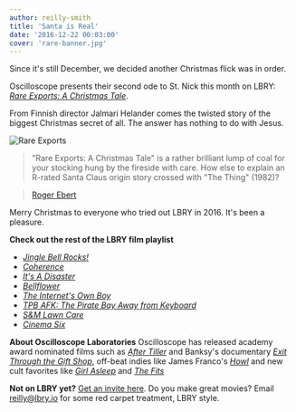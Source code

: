```yaml
---
author: reilly-smith
title: 'Santa is Real'
date: '2016-12-22 00:03:00'
cover: 'rare-banner.jpg'
---
```


Since it's still December, we decided another Christmas flick was in order.

Oscilloscope presents their second ode to St. Nick this month on LBRY: [*Rare Exports: A Christmas Tale*](https://open.lbry.io/rareexports).

From Finnish director Jalmari Helander comes the twisted story of the biggest Christmas secret of all. The answer has nothing to do with Jesus.

![Rare Exports](/img/news/rare-inline.jpg)

> "Rare Exports: A Christmas Tale" is a rather brilliant lump of coal for your stocking hung by the fireside with care. How else to explain an R-rated Santa Claus origin story crossed with "The Thing" (1982)?

> [Roger Ebert](https://www.rogerebert.com/reviews/rare-exports-a-christmas-tale-2010)

Merry Christmas to everyone who tried out LBRY in 2016. It's been a pleasure.

**Check out the rest of the LBRY film playlist**
- [*Jingle Bell Rocks!*](https://open.lbry.io/jinglebellrocks)
- [*Coherence*](https://open.lbry.io/coherence)
- [*It's A Disaster*](https://open.lbry.io/itsadisaster)
- [*Bellflower*](https://open.lbry.io/bellfower)
- [*The Internet's Own Boy*](https://open.lbry.io/theinternetsownboy)
- [*TPB AFK: The Pirate Bay Away from Keyboard*](https://open.lbry.io/tpbafk)
- [*S&M Lawn Care*](https://open.lbry.io/smlawncare)
- [*Cinema Six*](https://open.lbry.io/cinemasix)

**About Oscilloscope Laboratories**
Oscilloscope has released academy award nominated films such as [*After Tiller*](https://www.rottentomatoes.com/m/after_tiller_2013) and Banksy's documentary [*Exit Through the Gift Shop*](https://www.rottentomatoes.com/m/exit_through_the_gift_shop), off-beat indies like James Franco's [*Howl*](https://www.rottentomatoes.com/m/1211483-howl) and new cult favorites like [*Girl Asleep*](https://www.rottentomatoes.com/m/girl_asleep_2016) and [*The Fits*](https://www.rottentomatoes.com/m/the_fits_2016)

**Not on LBRY yet?** [Get an invite here](https://lbry.io/get). Do you make great movies? Email [reilly@lbry.io](mailto:reilly@lbry.io) for some red carpet treatment, LBRY style.
